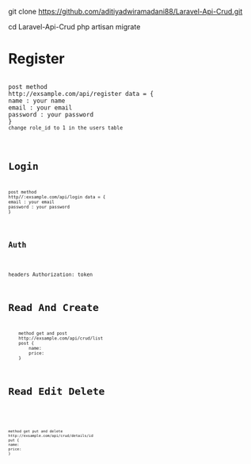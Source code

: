 git clone https://github.com/aditiyadwiramadani88/Laravel-Api-Crud.git

<p>cd Laravel-Api-Crud  php artisan migrate
</p>

<h1>Register</h1>

<code> 
post method
http://exsample.com/api/register data = {
name : your name
email : your email
password : your password
}
<code>change role_id to 1 in the users table </p>

<h1>Login</h1>
<code> 
post method
http//:exsample.com/api/login data = {
email : your email
password : your password
}


</code>

<h2>Auth </h2>

<p>headers Authorization: token </p>
<h1>Read And Create</h1>
<code>
    method get and post 
    http://exsample.com/api/crud/list
    post {
        name: 
        price:
    }
</code>


<h1>Read Edit Delete</h1>

<code>

    method get put and delete
    http://exsample.com/api/crud/details/id
    put {
    name:
    price:
    }
</code>
